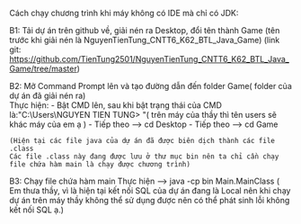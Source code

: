 Cách chạy chương trình khi máy không có IDE mà chỉ có JDK:

B1: Tải dự án trên github về, giải nén ra Desktop, đổi tên thành Game (tên trước khi giải nén là NguyenTienTung_CNTT6_K62_BTL_Java_Game)
	(link git: https://github.com/TienTung2501/NguyenTienTung_CNTT6_K62_BTL_Java_Game/tree/master)
	
	
B2: Mở Command Prompt lên và tạo đường dẫn đến folder Game( folder của dự án đã giải nén ra)	
 Thực hiện:
	- Bật CMD lên, sau khi bật trạng thái của CMD là:"C:\Users\NGUYEN TIEN TUNG> "( trên máy của thầy thì tên users sẽ khác máy của em ạ )
	- Tiếp theo --> cd Desktop 
	- Tiếp theo --> cd Game

	(Hiện tại các file java của dự án đã được biên dịch thành các file .class 
	Các file .class này đang được lưu ở thư mục bin nên ta chỉ cần chạy file chứa hàm main là chạy được chương trình)
	
B3: Chạy file chứa hàm main
  Thực hiện
	  --> java -cp bin Main.MainClass
 ( Em thưa thầy, vì là hiện tại kết nối SQL của dự án đang là Local nên khi chạy dự án trên máy thầy không thể sử dụng được nên có thể phát sinh lỗi không kết nối SQL ạ.)
